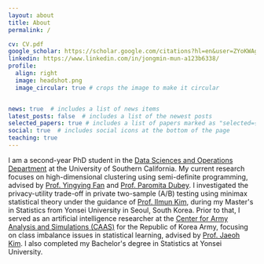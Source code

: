 ```yaml
---
layout: about
title: About
permalink: /

cv: CV.pdf
google_scholar: https://scholar.google.com/citations?hl=en&user=ZYoKWAgAAAAJ
linkedin: https://www.linkedin.com/in/jongmin-mun-a123b6338/
profile:
  align: right
  image: headshot.png
  image_circular: true # crops the image to make it circular


news: true  # includes a list of news items
latest_posts: false  # includes a list of the newest posts
selected_papers: true # includes a list of papers marked as "selected={true}"
social: true  # includes social icons at the bottom of the page
teaching: true
---
```


I am a second-year PhD student in the [Data Sciences and Operations Department](https://www.marshall.usc.edu/departments/data-sciences-and-operations)
at the University of Southern California. My current research focuses on high-dimensional clustering using semi-definite programming, advised by [Prof. Yingying Fan](https://faculty.marshall.usc.edu/yingying-fan/) and [Prof. Paromita Dubey](https://www.paromitadubey.com/).
 I investigated  the privacy-utility trade-off in private two-sample (A/B) testing using minimax statistical theory under the guidance of [Prof. Ilmun Kim](https://ilmunk.github.io/), during  my Master's  in Statistics from Yonsei University in Seoul, South Korea. Prior to that, I served as an artificial intelligence researcher at the [Center for Army Analysis and Simulations (CAAS)](https://www.army.mil.kr/english/357/subview.do) for the Republic of Korea Army, focusing on class imbalance issues in statistical learning, advised by [Prof. Jaeoh Kim](https://sites.google.com/inha.ac.kr/pcrl/members/professor?authuser=0). I also completed my Bachelor's degree in Statistics at Yonsei University.
